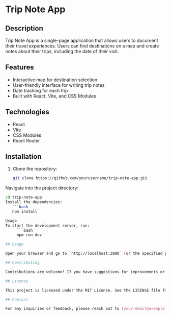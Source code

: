 # Trip Note App

## Description
Trip Note App is a single-page application that allows users to document their travel experiences. Users can find destinations on a map and create notes about their trips, including the date of their visit.

## Features
- Interactive map for destination selection
- User-friendly interface for writing trip notes
- Date tracking for each trip
- Built with React, Vite, and CSS Modules

## Technologies
- React
- Vite
- CSS Modules
- React Router

## Installation
1. Clone the repository:
   ```bash
   git clone https://github.com/yourusername/trip-note-app.git

Navigate into the project directory:
```bash
cd trip-note-app
Install the dependencies:
   ```bash
   npm install

Usage
To start the development server, run:
     ```bash
     npm run dev

## Usage

Open your browser and go to `http://localhost:3000` (or the specified port) to see the app in action.

## Contributing

Contributions are welcome! If you have suggestions for improvements or features, feel free to fork the repository and submit a pull request.

## License

This project is licensed under the MIT License. See the LICENSE file for details.

## Contact

For any inquiries or feedback, please reach out to [your-email@example.com].


